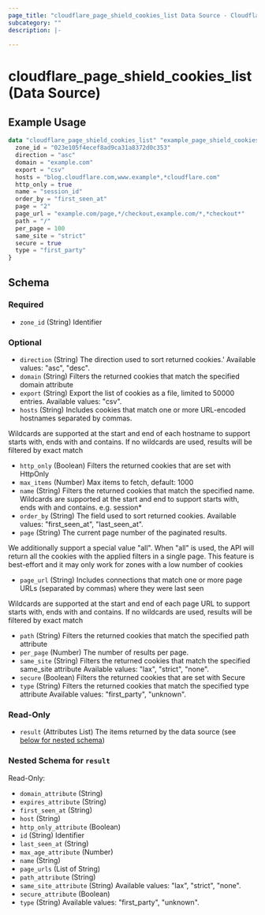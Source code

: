 ```yaml
---
page_title: "cloudflare_page_shield_cookies_list Data Source - Cloudflare"
subcategory: ""
description: |-
  
---
```


# cloudflare_page_shield_cookies_list (Data Source)



## Example Usage

```terraform
data "cloudflare_page_shield_cookies_list" "example_page_shield_cookies_list" {
  zone_id = "023e105f4ecef8ad9ca31a8372d0c353"
  direction = "asc"
  domain = "example.com"
  export = "csv"
  hosts = "blog.cloudflare.com,www.example*,*cloudflare.com"
  http_only = true
  name = "session_id"
  order_by = "first_seen_at"
  page = "2"
  page_url = "example.com/page,*/checkout,example.com/*,*checkout*"
  path = "/"
  per_page = 100
  same_site = "strict"
  secure = true
  type = "first_party"
}
```

<!-- schema generated by tfplugindocs -->
## Schema

### Required

- `zone_id` (String) Identifier

### Optional

- `direction` (String) The direction used to sort returned cookies.'
Available values: "asc", "desc".
- `domain` (String) Filters the returned cookies that match the specified domain attribute
- `export` (String) Export the list of cookies as a file, limited to 50000 entries.
Available values: "csv".
- `hosts` (String) Includes cookies that match one or more URL-encoded hostnames separated by commas.

Wildcards are supported at the start and end of each hostname to support starts with, ends with
and contains. If no wildcards are used, results will be filtered by exact match
- `http_only` (Boolean) Filters the returned cookies that are set with HttpOnly
- `max_items` (Number) Max items to fetch, default: 1000
- `name` (String) Filters the returned cookies that match the specified name.
Wildcards are supported at the start and end to support starts with, ends with
and contains. e.g. session*
- `order_by` (String) The field used to sort returned cookies.
Available values: "first_seen_at", "last_seen_at".
- `page` (String) The current page number of the paginated results.

We additionally support a special value "all". When "all" is used, the API will return all the cookies
with the applied filters in a single page. This feature is best-effort and it may only work for zones with 
a low number of cookies
- `page_url` (String) Includes connections that match one or more page URLs (separated by commas) where they were last seen

Wildcards are supported at the start and end of each page URL to support starts with, ends with
and contains. If no wildcards are used, results will be filtered by exact match
- `path` (String) Filters the returned cookies that match the specified path attribute
- `per_page` (Number) The number of results per page.
- `same_site` (String) Filters the returned cookies that match the specified same_site attribute
Available values: "lax", "strict", "none".
- `secure` (Boolean) Filters the returned cookies that are set with Secure
- `type` (String) Filters the returned cookies that match the specified type attribute
Available values: "first_party", "unknown".

### Read-Only

- `result` (Attributes List) The items returned by the data source (see [below for nested schema](#nestedatt--result))

<a id="nestedatt--result"></a>
### Nested Schema for `result`

Read-Only:

- `domain_attribute` (String)
- `expires_attribute` (String)
- `first_seen_at` (String)
- `host` (String)
- `http_only_attribute` (Boolean)
- `id` (String) Identifier
- `last_seen_at` (String)
- `max_age_attribute` (Number)
- `name` (String)
- `page_urls` (List of String)
- `path_attribute` (String)
- `same_site_attribute` (String) Available values: "lax", "strict", "none".
- `secure_attribute` (Boolean)
- `type` (String) Available values: "first_party", "unknown".


